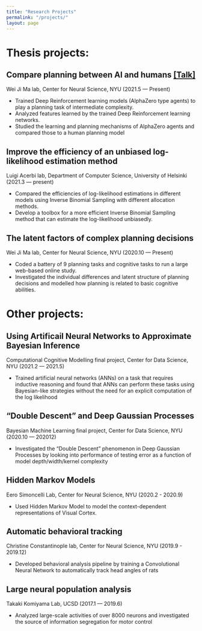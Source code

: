 ```yaml
---
title: "Research Projects"
permalink: "/projects/"
layout: page
---
```

# Thesis projects:

## Compare planning between AI and humans [[Talk]](/0304_CNS_Labtalk.pdf)
Wei Ji Ma lab, Center for Neural Science, NYU (2021.5 — Present)
 - Trained Deep Reinforcement learning models (AlphaZero type agents) to play a planning task of intermediate complexity.
 - Analyzed features learned by the trained Deep Reinforcement learning networks.
 - Studied the learning and planning mechanisms of AlphaZero agents and compared those to a human planning model

## Improve the efficiency of an unbiased log-likelihood estimation method 
Luigi Acerbi lab, Department of Computer Science, University of Helsinki (2021.3 — present)
 - Compared the efficiencies of log-likelihood estimations in different models using Inverse Binomial Sampling with different
allocation methods.
 - Develop a toolbox for a more efficient Inverse Binomial Sampling method that can estimate the log-likelihood unbiasedly.

## The latent factors of complex planning decisions
Wei Ji Ma lab, Center for Neural Science, NYU (2020.10 — Present)
 - Coded a battery of 9 planning tasks and cognitive tasks to run a large web-based online study.
 - Investigated the individual differences and latent structure of planning decisions and modelled how planning is related to basic cognitive abilities.

# Other projects:

## Using Artificail Neural Networks to Approximate Bayesian Inference
Computational Cognitive Modelling final project, Center for Data Science, NYU (2021.2 — 2021.5)
 - Trained artificial neural networks (ANNs) on a task that requires inductive reasoning and found that ANNs can perform these tasks using Bayesian-like strategies without the need for an explicit computation of the log likelihood

## “Double Descent” and Deep Gaussian Processes
Bayesian Machine Learning final project, Center for Data Science, NYU (2020.10 — 202012)
 - Investigated the “Double Descent” phenomenon in Deep Gaussian Processes by looking into performance of testing error as a function of model depth/width/kernel complexity

## Hidden Markov Models
Eero Simoncelli Lab, Center for Neural Science, NYU (2020.2 - 2020.9)
 - Used Hidden Markov Model to model the context-dependent representations of Visual Cortex.

## Automatic behavioral tracking 
Christine Constantinople lab, Center for Neural Science, NYU (2019.9 - 2019.12)
 - Developed behavioral analysis pipeline by training a Convolutional Neural Network to automatically track head angles of rats

## Large neural population analysis 
Takaki Komiyama Lab, UCSD (2017.1 — 2019.6)
 - Analyzed large-scale activities of over 8000 neurons and investigated the source of information segregation for motor control

 

